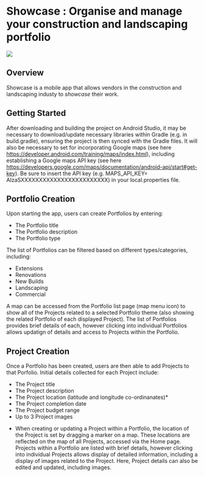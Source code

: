 # Showcase : Organise and manage your construction and landscaping portfolio
![](https://res.cloudinary.com/whodunya/image/upload/v1646082553/showcase/310-1-3D_View_1_ersrii.jpg)

## Overview 

Showcase is a mobile app that allows vendors in the construction and landscaping industy to *showcase* their work.

## Getting Started

After downloading and building the project on Android Studio, it may be necessary to download/update necessary libraries within Gradle (e.g. in build.gradle), ensuring the project is then synced with the Gradle files.
It will also be necessary to set for incorporating Google maps (see here https://developer.android.com/training/maps/index.html), including establishing a Google maps API key (see here https://developers.google.com/maps/documentation/android-api/start#get-key).
Be sure to insert the API key (e.g. MAPS_API_KEY= AIzaSXXXXXXXXXXXXXXXXXXXXXXXX) in your local.properties file.

## Portfolio Creation

Upon starting the app, users can create Portfolios by entering:
- The Portfolio title
- The Portfolio description
- The Portfolio type

The list of Portfolios can be filtered based on different types/categories, including:
- Extensions
- Renovations
- New Builds
- Landscaping
- Commercial

A map can be accessed from the Portfolio list page (map menu icon) to show all of the Projects related to a selected Portfolio theme (also showing the related Portfolio of each displayed Project). The list of Portfolios provides brief details of each, however clicking into individual Portfolios allows updatign of details and access to Projects within the Portfolio.

## Project Creation

Once a Portfolio has been created, users are then able to add Projects to that Porfolio. Initial details collected for each Project include:
- The Project title
- The Project description
- The Project location (latitude and longitude co-ordinanates)*
- The Project completion date
- The Project budget range
- Up to 3 Project images

* When creating or updating a Project within a Portfolio, the location of the Project is set by dragging a marker on a map. These locations are reflected on the map of all Projects, accessed via the Home page.
  Projects within a Portfolio are listed with brief details, however clicking into individual Projects allows display of detailed information, including a display of images related to the Project. Here, Project details can also be edited and updated, including images.

